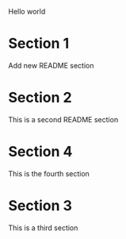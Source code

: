 Hello world

# Section 1
Add new README section

# Section 2
This is a second README section

# Section 4
This is the fourth section

# Section 3
This is a third section

